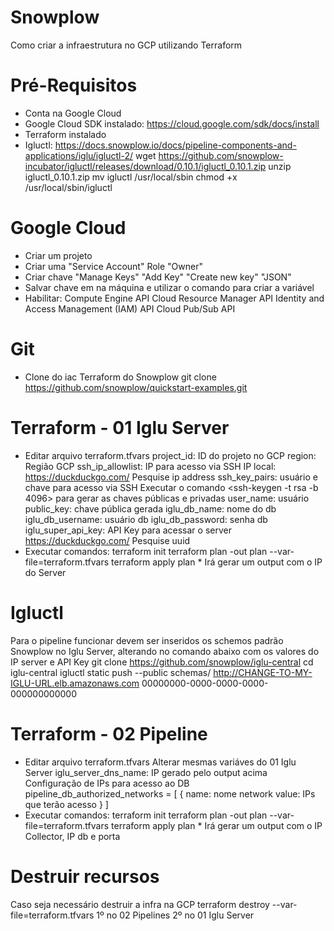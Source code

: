 # Snowplow
Como criar a infraestrutura no GCP utilizando Terraform

# Pré-Requisitos
- Conta na Google Cloud
- Google Cloud SDK instalado: https://cloud.google.com/sdk/docs/install
- Terraform instalado
- Igluctl: https://docs.snowplow.io/docs/pipeline-components-and-applications/iglu/igluctl-2/
    wget https://github.com/snowplow-incubator/igluctl/releases/download/0.10.1/igluctl_0.10.1.zip
    unzip igluctl_0.10.1.zip
    mv igluctl /usr/local/sbin
    chmod +x /usr/local/sbin/igluctl

# Google Cloud
- Criar um projeto
- Criar uma "Service Account"
    Role "Owner"
- Criar chave
    "Manage Keys"
    "Add Key"
    "Create new key"
    "JSON"
- Salvar chave em na máquina e utilizar o comando <export GOOGLE_APPLICATION_CREDENTIALS="KEY PATH"> para criar a variável
- Habilitar:
    Compute Engine API
    Cloud Resource Manager API
    Identity and Access Management (IAM) API
    Cloud Pub/Sub API 

# Git
- Clone do iac Terraform do Snowplow
git clone https://github.com/snowplow/quickstart-examples.git

# Terraform - 01 Iglu Server
- Editar arquivo terraform.tfvars
    project_id: ID do projeto no GCP
    region: Região GCP
    ssh_ip_allowlist: IP para acesso via SSH
        IP local: https://duckduckgo.com/
        Pesquise ip address
    ssh_key_pairs: usuário e chave para acesso via SSH
        Executar o comando <ssh-keygen -t rsa -b 4096> para gerar as chaves públicas e privadas
        user_name: usuário
        public_key: chave pública gerada
    iglu_db_name: nome do db
    iglu_db_username: usuário db
    iglu_db_password: senha db
    iglu_super_api_key: API Key para acessar o server
        https://duckduckgo.com/
        Pesquise uuid
- Executar comandos:
    terraform init
    terraform plan -out plan --var-file=terraform.tfvars
    terraform apply plan
        * Irá gerar um output com o IP do Server

# Igluctl
Para o pipeline funcionar devem ser inseridos os schemos padrão Snowplow no Iglu Server, alterando no comando abaixo com os valores do IP server e API Key
    git clone https://github.com/snowplow/iglu-central
    cd iglu-central
    igluctl static push --public schemas/ http://CHANGE-TO-MY-IGLU-URL.elb.amazonaws.com 00000000-0000-0000-0000-000000000000

# Terraform - 02 Pipeline
- Editar arquivo terraform.tfvars
    Alterar mesmas variáves do 01 Iglu Server
    iglu_server_dns_name: IP gerado pelo output acima
    Configuração de IPs para acesso ao DB
        pipeline_db_authorized_networks = [
            {
                name: nome network
                value: IPs que terão acesso
            }
        ]
- Executar comandos:
    terraform init
    terraform plan -out plan --var-file=terraform.tfvars
    terraform apply plan
        * Irá gerar um output com o IP Collector, IP db e porta

# Destruir recursos
Caso seja necessário destruir a infra na GCP
    terraform destroy --var-file=terraform.tfvars
    1º no 02 Pipelines
    2º no 01 Iglu Server